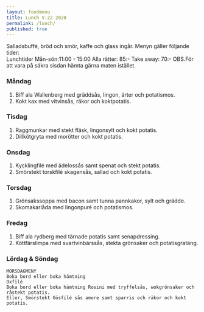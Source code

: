 ```yaml
---
layout: foodmenu
title: Lunch V.22 2020
permalink: /lunch/
published: true
---
```

Salladsbuffé, bröd och smör, kaffe och glass ingår.
Menyn gäller följande tider:  
Lunchtider  Mån-sön:11:00 - 15:00
Alla rätter: 85:- Take away: 70:-
OBS.För att vara på säkra sisdan hämta gärna maten istället.
                           

### Måndag
1. Biff ala Wallenberg med gräddsås, lingon, ärter och potatismos.
2. Kokt kax med vitvinsås, räkor och koktpotatis.

### Tisdag
1. Raggmunkar med stekt fläsk, lingonsylt och kokt potatis.
2. Dillkötgryta med morötter och kokt potatis.

### Onsdag
1. Kycklingfilé med ädelossås samt spenat och stekt potatis.
2. Smörstekt torskfilé skagensås, sallad och kokt potatis.

### Torsdag
1. Grönsakssoppa med bacon samt tunna pannkakor, sylt och grädde. 
2. Skomakarlåda med lingonpuré och potatismos.

### Fredag
1. Biff ala rydberg med tärnade potatis samt senapdressing.
2. Köttfärslimpa med svartvinbärssås, stekta grönsaker och potatisgratäng.
   
### Lördag & Söndag
    MORSDAGMENY
    Boka bord eller boka hämtning
    Oxfilé
    Boka bord eller boka hämtning Rosini med tryffelsås, wokgrönsaker och råstekt potatis.
    Eller, Smörstekt Gösfilé sås amore samt sparris och räkor och kokt potatis.
   
     
